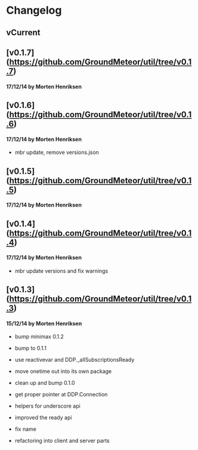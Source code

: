 # Changelog

## vCurrent
## [v0.1.7] (https://github.com/GroundMeteor/util/tree/v0.1.7)
#### 17/12/14 by Morten Henriksen
## [v0.1.6] (https://github.com/GroundMeteor/util/tree/v0.1.6)
#### 17/12/14 by Morten Henriksen
- mbr update, remove versions.json

## [v0.1.5] (https://github.com/GroundMeteor/util/tree/v0.1.5)
#### 17/12/14 by Morten Henriksen
## [v0.1.4] (https://github.com/GroundMeteor/util/tree/v0.1.4)
#### 17/12/14 by Morten Henriksen
- mbr update versions and fix warnings

## [v0.1.3] (https://github.com/GroundMeteor/util/tree/v0.1.3)
#### 15/12/14 by Morten Henriksen
- bump minimax 0.1.2

- bump to 0.1.1

- use reactivevar and DDP._allSubscriptionsReady

- move onetime out into its own package

- clean up and bump 0.1.0

- get proper pointer at DDP.Connection

- helpers for underscore api

- improved the ready api

- fix name

- refactoring into client and server parts

